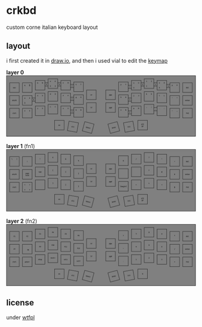 # crkbd

custom corne italian keyboard layout

## layout

i first created it in [draw.io](./layout.dio), and then i used vial to edit the [keymap](./keymap.vil)

**layer 0**
![layer 0](./imgs/layer0.png)

**layer 1** (fn1)
![layer 1](./imgs/layer1.png)

**layer 2** (fn2)
![layer 2](./imgs/layer2.png)

## license

under [wtfpl](./LICENSE)
